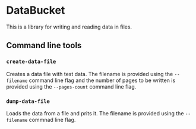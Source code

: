 # DataBucket

This is a library for writing and reading data in files.

## Command line tools

### `create-data-file`

Creates a data file with test data. The filename is provided using the `--filename` command line flag
and the number of pages to be written is provided using the `--pages-count` command line flag.

### `dump-data-file`

Loads the data from a file and prits it. The filename is provided using the `--filename` commnad line flag.
